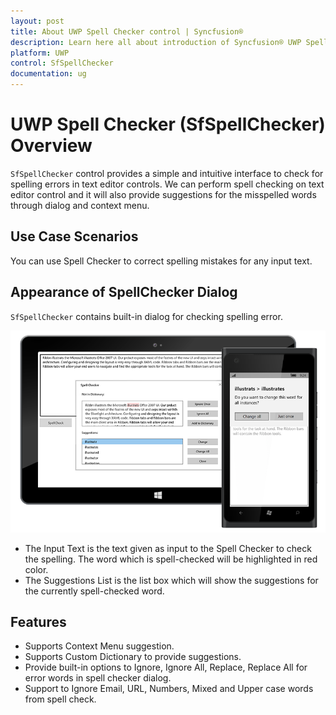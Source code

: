 ```yaml
---
layout: post
title: About UWP Spell Checker control | Syncfusion®
description: Learn here all about introduction of Syncfusion® UWP Spell Checker (SfSpellChecker) control, its elements and more.
platform: UWP
control: SfSpellChecker
documentation: ug
---
```


# UWP Spell Checker (SfSpellChecker) Overview

`SfSpellChecker` control provides a simple and intuitive interface to check for spelling errors in text editor controls. We can perform spell checking on text editor control and it will also provide suggestions for the misspelled words through dialog and context menu.

## Use Case Scenarios

You can use Spell Checker to correct spelling mistakes for any input text.

## Appearance of SpellChecker Dialog

`SfSpellChecker` contains built-in dialog for checking spelling error.

![overview](overview-images/overview.png)


* The Input Text is the text given as input to the Spell Checker to check the spelling. The word which is spell-checked will be highlighted in red color.
* The Suggestions List is the list box which will show the suggestions for the currently spell-checked word.

## Features

* Supports Context Menu suggestion.
* Supports Custom Dictionary to provide suggestions.
* Provide built-in options to Ignore, Ignore All, Replace, Replace All for error words in spell checker dialog.
* Support to Ignore Email, URL, Numbers, Mixed and Upper case words from spell check.

